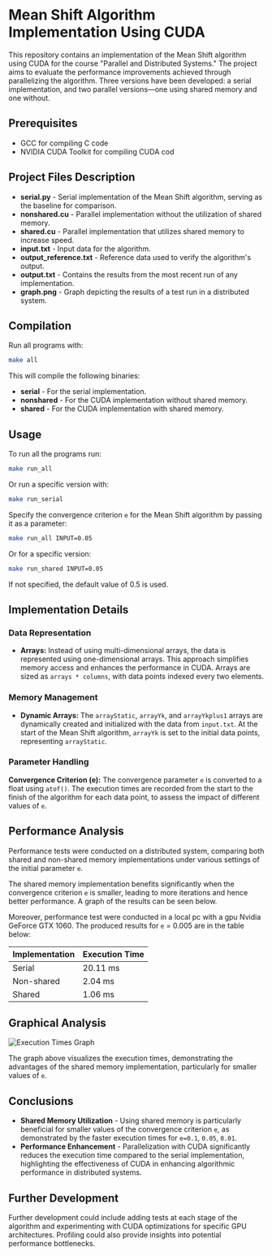 # Mean Shift Algorithm Implementation Using CUDA

This repository contains an implementation of the Mean Shift algorithm using CUDA for the course "Parallel and Distributed Systems." The project aims to evaluate the performance improvements achieved through parallelizing the algorithm. Three versions have been developed: a serial implementation, and two parallel versions—one using shared memory and one without.

## Prerequisites

- GCC for compiling C code
- NVIDIA CUDA Toolkit for compiling CUDA cod

## Project Files Description

- __serial.py__ - Serial implementation of the Mean Shift algorithm, serving as the baseline for comparison.
- __nonshared.cu__ - Parallel implementation without the utilization of shared memory.
- __shared.cu__ - Parallel implementation that utilizes shared memory to increase speed.
- __input.txt__ - Input data for the algorithm.
- __output_reference.txt__ - Reference data used to verify the algorithm's output.
- __output.txt__ - Contains the results from the most recent run of any implementation.
- __graph.png__ - Graph depicting the results of a test run in a distributed system.

## Compilation

Run all programs with:
```bash
make all
```

This will compile the following binaries:

- __serial__ - For the serial implementation.
- __nonshared__ - For the CUDA implementation without shared memory.
- __shared__ - For the CUDA implementation with shared memory.

## Usage

To run all the programs run:
```bash
make run_all
```
Or run a specific version with:
```bash
make run_serial 
```
Specify the convergence criterion `e` for the Mean Shift algorithm by passing it as a parameter:
```bash
make run_all INPUT=0.05
```
Or for a specific version:
```bash
make run_shared INPUT=0.05
```
If not specified, the default value of 0.5 is used.

## Implementation Details

### Data Representation
- **Arrays:** Instead of using multi-dimensional arrays, the data is represented using one-dimensional arrays. This approach simplifies memory access and enhances the performance in CUDA. Arrays are sized as `arrays * columns`, with data points indexed every two elements.

### Memory Management
- **Dynamic Arrays:** The `arrayStatic`, `arrayYk`, and `arrayYkplus1` arrays are dynamically created and initialized with the data from `input.txt`. At the start of the Mean Shift algorithm, `arrayYk` is set to the initial data points, representing `arrayStatic`.

### Parameter Handling
**Convergence Criterion (e):** The convergence parameter `e` is converted to a float using `atof()`. The execution times are recorded from the start to the finish of the algorithm for each data point, to assess the impact of different values of `e`.

## Performance Analysis

Performance tests were conducted on a distributed system, comparing both shared and non-shared memory implementations under various settings of the initial parameter `e`.

The shared memory implementation benefits significantly when the convergence criterion `e` is smaller, leading to more iterations and hence better performance. A graph of the results can be seen below.

Moreover, performance test were conducted in a local pc with a gpu Nvidia GeForce GTX 1060. The produced results for `e` = 0.005 are in the table below:

| Implementation | Execution Time |
|----------------|----------------|
| Serial         | 20.11 ms       |
| Non-shared     | 2.04 ms        |
| Shared         | 1.06 ms        |

## Graphical Analysis

![Execution Times Graph](https://github.com/giannis-mel/Parallel-and-Destributed-Systems/blob/master/Mean%20Shift%20algorithm%20implementation%20using%20CUDA/graph.png)

The graph above visualizes the execution times, demonstrating the advantages of the shared memory implementation, particularly for smaller values of `e`.

## Conclusions

- **Shared Memory Utilization** - Using shared memory is particularly beneficial for smaller values of the convergence criterion `e`, as demonstrated by the faster execution times for `e=0.1`, `0.05`, `0.01`.
- **Performance Enhancement** - Parallelization with CUDA significantly reduces the execution time compared to the serial implementation, highlighting the effectiveness of CUDA in enhancing algorithmic performance in distributed systems.

## Further Development

Further development could include adding tests at each stage of the algorithm and experimenting with CUDA optimizations for specific GPU architectures. Profiling could also provide insights into potential performance bottlenecks.

